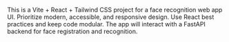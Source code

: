 <!-- Use this file to provide workspace-specific custom instructions to Copilot. For more details, visit https://code.visualstudio.com/docs/copilot/copilot-customization#_use-a-githubcopilotinstructionsmd-file -->

This is a Vite + React + Tailwind CSS project for a face recognition web app UI. Prioritize modern, accessible, and responsive design. Use React best practices and keep code modular. The app will interact with a FastAPI backend for face registration and recognition.

